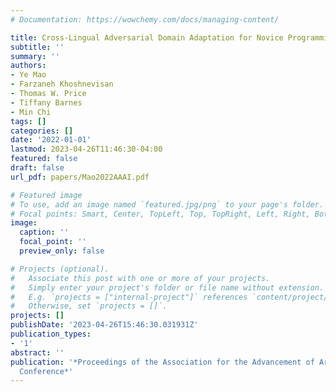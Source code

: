 ```yaml
---
# Documentation: https://wowchemy.com/docs/managing-content/

title: Cross-Lingual Adversarial Domain Adaptation for Novice Programming
subtitle: ''
summary: ''
authors:
- Ye Mao
- Farzaneh Khoshnevisan
- Thomas W. Price
- Tiffany Barnes
- Min Chi
tags: []
categories: []
date: '2022-01-01'
lastmod: 2023-04-26T11:46:30-04:00
featured: false
draft: false
url_pdf: papers/Mao2022AAAI.pdf

# Featured image
# To use, add an image named `featured.jpg/png` to your page's folder.
# Focal points: Smart, Center, TopLeft, Top, TopRight, Left, Right, BottomLeft, Bottom, BottomRight.
image:
  caption: ''
  focal_point: ''
  preview_only: false

# Projects (optional).
#   Associate this post with one or more of your projects.
#   Simply enter your project's folder or file name without extension.
#   E.g. `projects = ["internal-project"]` references `content/project/deep-learning/index.md`.
#   Otherwise, set `projects = []`.
projects: []
publishDate: '2023-04-26T15:46:30.031931Z'
publication_types:
- '1'
abstract: ''
publication: '*Proceedings of the Association for the Advancement of Artificial Intelligence
  Conference*'
---
```

